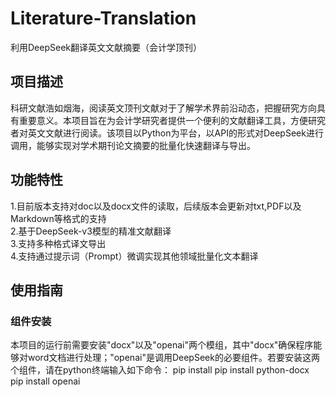 # Literature-Translation
利用DeepSeek翻译英文文献摘要（会计学顶刊）

## 项目描述
科研文献浩如烟海，阅读英文顶刊文献对于了解学术界前沿动态，把握研究方向具有重要意义。本项目旨在为会计学研究者提供一个便利的文献翻译工具，方便研究者对英文文献进行阅读。该项目以Python为平台，以API的形式对DeepSeek进行调用，能够实现对学术期刊论文摘要的批量化快速翻译与导出。

## 功能特性
1.目前版本支持对doc以及docx文件的读取，后续版本会更新对txt,PDF以及Markdown等格式的支持  
2.基于DeepSeek-v3模型的精准文献翻译  
3.支持多种格式译文导出  
4.支持通过提示词（Prompt）微调实现其他领域批量化文本翻译  

## 使用指南
### 组件安装
本项目的运行前需要安装"docx"以及"openai"两个模组，其中"docx"确保程序能够对word文档进行处理；"openai"是调用DeepSeek的必要组件。若要安装这两个组件，请在python终端输入如下命令： 
pip install pip install python-docx   
pip install openai  

